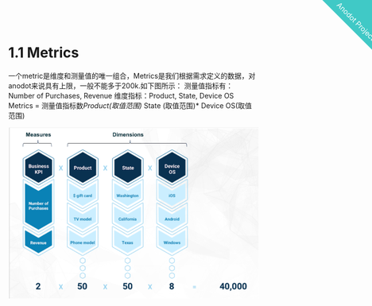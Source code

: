 
<html>
    <a href="http://anodot.nie.netease.com/" class="homepage-corner" aria-label="View source on Github">
        <svg width="100" height="100" viewBox="0 0 250 250" style="fill:#40c9c6; color:#fff; position: fixed; top: 0; border: 0; right: 0;" aria-hidden="true">
            <path d="M0,0 L250,250 L250,0 Z"></path>
            <text x="40" y="40" fill="white" style="font-size: 36px;" size="20" transform="rotate(45 70,70)">Anodot Project</text>
        </svg>
    </a>
    </style>
</html>


# 1.1 Metrics

一个metric是维度和测量值的唯一组合，Metrics是我们根据需求定义的数据，对anodot来说具有上限，一般不能多于200k.如下图所示：
测量值指标有：Number of Purchases, Revenue
维度指标：Product, State, Device OS
Metrics = 测量值指标数*Product(取值范围)* State (取值范围)* Device OS(取值范围)

![image](1_metrics/metrics.png)
